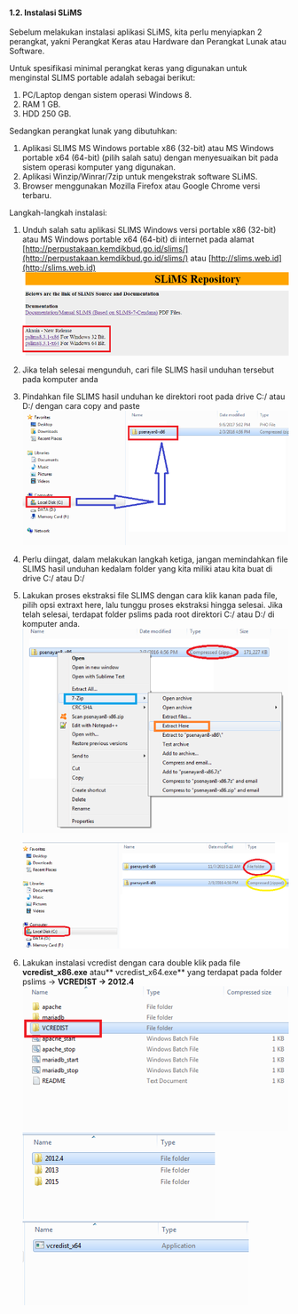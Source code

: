 #### 1.2. Instalasi SLiMS

Sebelum melakukan instalasi aplikasi SLiMS, kita perlu menyiapkan 2 perangkat, yakni Perangkat Keras atau Hardware dan Perangkat Lunak atau Software.

Untuk spesifikasi minimal perangkat keras yang digunakan untuk menginstal SLIMS portable adalah sebagai berikut:

1. PC/Laptop dengan sistem operasi Windows 8.
2. RAM 1 GB.
3. HDD 250 GB.

Sedangkan perangkat lunak yang dibutuhkan:

1. Aplikasi SLIMS MS Windows portable x86 \(32-bit\) atau MS Windows portable x64 \(64-bit\) \(pilih salah satu\) dengan menyesuaikan bit pada sistem operasi komputer yang digunakan.
2. Aplikasi Winzip/Winrar/7zip untuk mengekstrak software SLiMS.
3. Browser menggunakan Mozilla Firefox atau Google Chrome versi terbaru.

Langkah-langkah instalasi:

1. Unduh salah satu aplikasi SLIMS Windows versi portable x86 \(32-bit\) atau MS Windows portable x64 \(64-bit\) di internet pada alamat [http://perpustakaan.kemdikbud.go.id/slims/](http://perpustakaan.kemdikbud.go.id/slims/) atau [http://slims.web.id](http://slims.web.id)
   ![](/assets/6.png)
2. Jika telah selesai mengunduh, cari file SLIMS hasil unduhan tersebut pada komputer anda
3. Pindahkan file SLIMS hasil unduhan ke direktori root pada drive C:/ atau D:/ dengan cara copy and paste  
   ![](/assets/7.png)

4. Perlu diingat, dalam melakukan langkah ketiga, jangan memindahkan file SLIMS hasil unduhan kedalam folder yang kita miliki atau kita buat di drive C:/ atau D:/

5. Lakukan proses ekstraksi file SLIMS dengan cara klik kanan pada file, pilih opsi extraxt here, lalu tunggu proses ekstraksi hingga selesai. Jika telah selesai, terdapat folder pslims pada root direktori C:/ atau D:/ di komputer anda.  
   ![](/assets/8.png)

   ![](/assets/9.png)

6. Lakukan instalasi vcredist dengan cara double klik pada file **vcredist\_x86.exe** atau** vcredist\_x64.exe** yang terdapat pada folder pslims -&gt; **VCREDIST -&gt; 2012.4**  
   ![](/assets/10.png)  
   ![](/assets/11.png)  
   ![](/assets/12.png)



